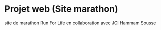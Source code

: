 # Projet web (Site marathon)
 site de marathon Run For Life en collaboration avec JCI Hammam Sousse
